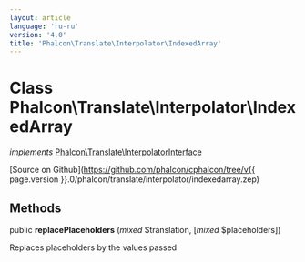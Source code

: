 ```yaml
---
layout: article
language: 'ru-ru'
version: '4.0'
title: 'Phalcon\Translate\Interpolator\IndexedArray'
---
```

# Class **Phalcon\Translate\Interpolator\IndexedArray**

*implements* [Phalcon\Translate\InterpolatorInterface](Phalcon_Translate_InterpolatorInterface)

[Source on Github](https://github.com/phalcon/cphalcon/tree/v{{ page.version }}.0/phalcon/translate/interpolator/indexedarray.zep)

## Methods

public **replacePlaceholders** (*mixed* $translation, [*mixed* $placeholders])

Replaces placeholders by the values passed
